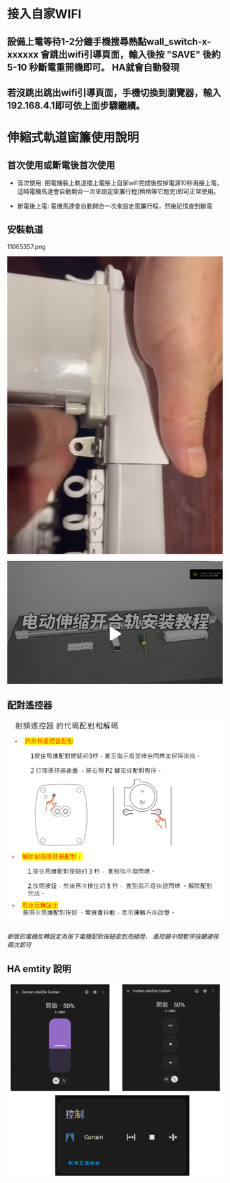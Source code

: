 # 接入自家WIFI

## 設備上電等待1-2分鐘手機搜尋熱點wall_switch-x-xxxxxx 會跳出wifi引導頁面，輸入後按 "SAVE" 後約 5-10 秒斷電重開機即可。 HA就會自動發現 
## 若沒跳出跳出wifi引導頁面，手機切換到瀏覽器，輸入192.168.4.1即可依上面步驟繼續。
# 伸縮式軌道窗簾使用說明
## 首次使用或斷電後首次使用

- 首次使用: 把電機裝上軌道插上電接上自家wifi完成後拔掉電源10秒再接上電，這時電機馬達會自動開合一次來設定窗簾行程(稍稍等它跑完)即可正常使用。

- 斷電後上電: 電機馬達會自動開合一次來設定窗簾行程，然後記憶直到斷電

## 安裝軌道

11065357.png

[![Watch the video](/cb3s-curtain/image/11065357.png)](https://youtube.com/shorts/jlr4vEZEzaE?si=HLq1vKLYztKUYYlw)

[![Watch the video](/cb3s-curtain/image/110208.png)](https://youtu.be/5GKqmqNeZzU)

 
## 配對遙控器
![Mosquitto_broker](/cb3s-curtain/image/101426.png)

*新版的電機反轉設定為按下電機配對按鈕直到亮綠燈， 遙控器中間暫停按鍵連按兩次即可*
## HA emtity 說明

![Mosquitto_broker](/cb3s-curtain/image/192402.png)

